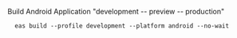 Build Android Application "development -- preview -- production"
```shell
  eas build --profile development --platform android --no-wait
```

